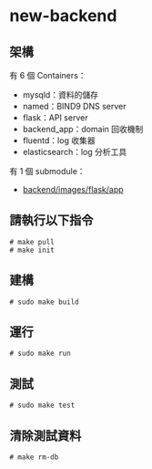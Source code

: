 # new-backend

## 架構

有 6 個 Containers：
- mysqld：資料的儲存
- named：BIND9 DNS server
- flask：API server
- backend_app：domain 回收機制
- fluentd：log 收集器
- elasticsearch：log 分析工具

有 1 個 submodule：
- [backend/images/flask/app](https://github.com/NYCU-ME/backend-flask-server/tree/main)

## 請執行以下指令

```
# make pull
# make init
```

## 建構
```
# sudo make build
```

## 運行

```
# sudo make run
```

## 測試

```
# sudo make test
```

## 清除測試資料

```
# make rm-db
```
